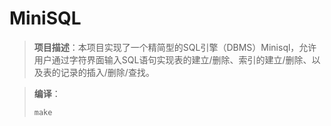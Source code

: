 # MiniSQL

> **项目描述**：本项目实现了一个精简型的SQL引擎（DBMS）Minisql，允许用户通过字符界面输入SQL语句实现表的建立/删除、索引的建立/删除、以及表的记录的插入/删除/查找。

> **编译**：
>
> ```
> make
> ```
>
> 

